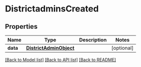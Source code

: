 # DistrictadminsCreated

## Properties
Name | Type | Description | Notes
------------ | ------------- | ------------- | -------------
**data** | [**DistrictAdminObject**](DistrictAdminObject.md) |  | [optional] 

[[Back to Model list]](../README.md#documentation-for-models) [[Back to API list]](../README.md#documentation-for-api-endpoints) [[Back to README]](../README.md)


